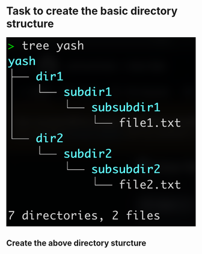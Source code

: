 # Task to create the basic directory structure

![Screenshot](SS.png)

## Create the above directory sturcture
